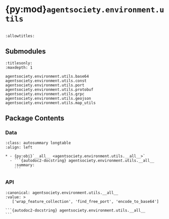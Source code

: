 # {py:mod}`agentsociety.environment.utils`

```{py:module} agentsociety.environment.utils
```

```{autodoc2-docstring} agentsociety.environment.utils
:allowtitles:
```

## Submodules

```{toctree}
:titlesonly:
:maxdepth: 1

agentsociety.environment.utils.base64
agentsociety.environment.utils.const
agentsociety.environment.utils.port
agentsociety.environment.utils.protobuf
agentsociety.environment.utils.grpc
agentsociety.environment.utils.geojson
agentsociety.environment.utils.map_utils
```

## Package Contents

### Data

````{list-table}
:class: autosummary longtable
:align: left

* - {py:obj}`__all__ <agentsociety.environment.utils.__all__>`
  - ```{autodoc2-docstring} agentsociety.environment.utils.__all__
    :summary:
    ```
````

### API

````{py:data} __all__
:canonical: agentsociety.environment.utils.__all__
:value: >
   ['wrap_feature_collection', 'find_free_port', 'encode_to_base64']

```{autodoc2-docstring} agentsociety.environment.utils.__all__
```

````
